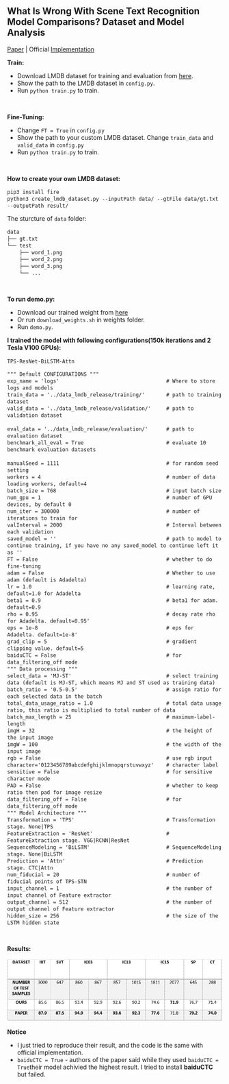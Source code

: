 ## What Is Wrong With Scene Text Recognition Model Comparisons? Dataset and Model Analysis

[Paper](https://arxiv.org/pdf/1904.01906.pdf) | Official [Implementation](https://github.com/clovaai/deep-text-recognition-benchmark)

**Train:**
* Download LMDB dataset for training and evaluation from [here](https://www.dropbox.com/sh/i39abvnefllx2si/AAAbAYRvxzRp3cIE5HzqUw3ra?dl=0).
* Show the path to the LMDB dataset in `config.py`.
* Run `python train.py` to train.

<br>

**Fine-Tuning:**
* Change `FT = True` in `config.py`
* Show the path to your custom LMDB dataset. Change `train_data` and `valid_data` in `config.py`
* Run `python train.py` to train.

<br>

**How to create your own LMDB dataset:**
```
pip3 install fire
python3 create_lmdb_dataset.py --inputPath data/ --gtFile data/gt.txt --outputPath result/
```
The sturcture of `data` folder:
```
data
├── gt.txt
└── test
    ├── word_1.png
    ├── word_2.png
    ├── word_3.png
    └── ...
```

<br>

**To run demo.py:**
* Download our trained weight from [here](https://www.dropbox.com/s/t3shjr8voy0ypwp/best_accuracy.pth?dl=0)
* Or run `download_weights.sh` in weights folder.
* Run `demo.py`.


**I trained the model with following configurations(150k iterations and 2 Tesla V100 GPUs):**

`TPS-ResNet-BiLSTM-Attn` 

```
""" Default CONFIGURATIONS """
exp_name = 'logs'                                   # Where to store logs and models
train_data = '../data_lmdb_release/training/'       # path to training dataset
valid_data = '../data_lmdb_release/validation/'     # path to validation dataset

eval_data = '../data_lmdb_release/evaluation/'      # path to evaluation dataset
benchmark_all_eval = True                           # evaluate 10 benchmark evaluation datasets

manualSeed = 1111                                   # for random seed setting
workers = 4                                         # number of data loading workers, default=4
batch_size = 768                                    # input batch size
num_gpu = 1                                         # number of GPU devices, by default 0
num_iter = 300000                                   # number of iterations to train for
valInterval = 2000                                  # Interval between each validation
saved_model = ''                                    # path to model to continue training, if you have no any saved_model to continue left it as ''
FT = False                                          # whether to do fine-tuning
adam = False                                        # Whether to use adam (default is Adadelta)
lr = 1.0                                            # learning rate, default=1.0 for Adadelta
beta1 = 0.9                                         # beta1 for adam. default=0.9
rho = 0.95                                          # decay rate rho for Adadelta. default=0.95'
eps = 1e-8                                          # eps for Adadelta. default=1e-8'
grad_clip = 5                                       # gradient clipping value. default=5
baiduCTC = False                                    # for data_filtering_off mode
""" Data processing """
select_data = 'MJ-ST'                               # select training data (default is MJ-ST, which means MJ and ST used as training data)
batch_ratio = '0.5-0.5'                             # assign ratio for each selected data in the batch
total_data_usage_ratio = 1.0                        # total data usage ratio, this ratio is multiplied to total number of data
batch_max_length = 25                               # maximum-label-length
imgH = 32                                           # the height of the input image
imgW = 100                                          # the width of the input image
rgb = False                                         # use rgb input
character='0123456789abcdefghijklmnopqrstuvwxyz'    # character label
sensitive = False                                   # for sensitive character mode
PAD = False                                         # whether to keep ratio then pad for image resize
data_filtering_off = False                          # for data_filtering_off mode
""" Model Architecture """
Transformation = 'TPS'                              # Transformation stage. None|TPS
FeatureExtraction = 'ResNet'                        # FeatureExtraction stage. VGG|RCNN|ResNet
SequenceModeling = 'BiLSTM'                         # SequenceModeling stage. None|BiLSTM
Prediction = 'Attn'                                 # Prediction stage. CTC|Attn
num_fiducial = 20                                   # number of fiducial points of TPS-STN
input_channel = 1                                   # the number of input channel of Feature extractor
output_channel = 512                                # the number of output channel of Feature extractor
hidden_size = 256                                   # the size of the LSTM hidden state
```

<br>

**Results:**

![](assets/img.png)


**Notice**
* I just tried to reproduce their result, and the code is the same with official implementation.
* `baiduCTC = True` - authors of the paper said while they used `baiduCTC = True`their model achivied the highest result. I tried to install __baiduCTC__  but failed.
